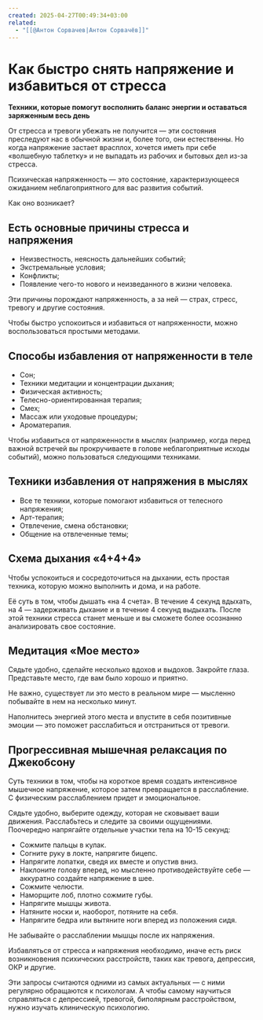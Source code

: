```yaml
---
created: 2025-04-27T00:49:34+03:00
related:
  - "[[@Антон Сорвачев|Антон Сорвачёв]]"
---
```


# Как быстро снять напряжение и избавиться от стресса

**Техники, которые помогут восполнить баланс энергии и оставаться заряженным весь день**

От стресса и тревоги убежать не получится — эти состояния преследуют
нас в обычной жизни и, более того, они естественны. Но когда
напряжение застает врасплох, хочется иметь при себе «волшебную
таблетку» и не выпадать из рабочих и бытовых дел из-за стресса.

Психическая напряженность — это состояние, характеризующееся ожиданием неблагоприятного для вас развития событий.

Как оно возникает?


## Есть основные причины стресса и напряжения

 - Неизвестность, неясность дальнейших событий;
 - Экстремальные условия;
 - Конфликты;
 - Появление чего-то нового и неизведанного в жизни человека.

Эти причины порождают напряженность, а за ней — страх, стресс,
тревогу и другие состояния.

Чтобы быстро успокоиться и избавиться от напряженности, можно
воспользоваться простыми методами.


## Способы избавления от напряженности в теле

 - Сон;
 - Техники медитации и концентрации дыхания;
 - Физическая активность;
 - Телесно-ориентированная терапия;
 - Смех;
 - Массаж или уходовые процедуры;
 - Ароматерапия.

Чтобы избавиться от напряженности в мыслях (например, когда перед
важной встречей вы прокручиваете в голове неблагоприятные исходы
событий), можно пользоваться следующими техниками.


## Техники избавления от напряжения в мыслях

 - Все те техники, которые помогают избавиться от телесного напряжения;
 - Арт-терапия;
 - Отвлечение, смена обстановки;
 - Общение на отвлеченные темы;


## Схема дыхания «4+4+4»

Чтобы успокоиться и сосредоточиться на дыхании, есть простая
техника, которую можно выполнить и дома, и на работе.

Её суть в том, чтобы дышать «на 4 счета». В течение 4 секунд вдыхать,
на 4 — задерживать дыхание и в течение 4 секунд выдыхать. После
этой техники стресса станет меньше и вы сможете более осознанно
анализировать свое состояние.


## Медитация «Мое место»

Сядьте удобно, сделайте несколько вдохов и выдохов. Закройте глаза. Представьте место, где вам было хорошо и приятно.

Не важно, существует ли это место в реальном мире — мысленно
побывайте в нем на несколько минут.

Наполнитесь энергией этого места и впустите в себя позитивные эмоции —
это поможет расслабиться и отстраниться от тревоги.


## Прогрессивная мышечная релаксация по Джекобсону

Суть техники в том, чтобы на короткое время создать интенсивное мышечное
напряжение, которое затем превращается в расслабление. С физическим
расслаблением придет и эмоциональное.

Сядьте удобно, выберите одежду, которая не сковывает ваши движения.
Расслабьтесь и следите за своими ощущениями. Поочередно напрягайте
отдельные участки тела на 10-15 секунд:

 - Сожмите пальцы в кулак.
 - Согните руку в локте, напрягите бицепс.
 - Напрягите лопатки, сведя их вместе и опустив вниз.
 - Наклоните голову вперед, но мысленно противодействуйте себе — аккуратно создайте напряжение в шее.
 - Сожмите челюсти.
 - Наморщите лоб, плотно сожмите губы.
 - Напрягите мышцы живота.
 - Натяните носки и, наоборот, потяните на себя.
 - Напрягите бедра или вытяните ноги вперед из положения сидя.

Не забывайте о расслаблении мышцы после их напряжения.

Избавляться от стресса и напряжения необходимо, иначе есть риск
возникновения психических расстройств, таких как тревога, депрессия,
ОКР и другие.

Эти запросы считаются одними из самых актуальных — с ними
регулярно обращаются к психологам. А чтобы самому научиться
справляться с депрессией, тревогой, биполярным расстройством,
нужно изучать клиническую психологию.
